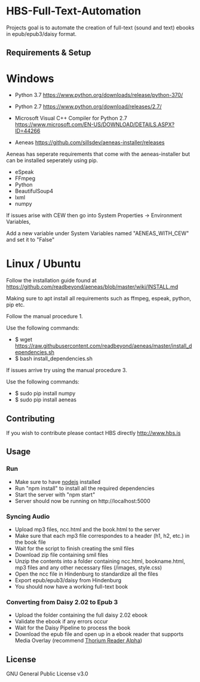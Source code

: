 # HBS-Full-Text-Automation

Projects goal is to automate the creation of full-text (sound and text) ebooks in epub/epub3/daisy format.

## Requirements & Setup

# Windows

- Python 3.7 https://www.python.org/downloads/release/python-370/

- Python 2.7 https://www.python.org/download/releases/2.7/

- Microsoft Visual C++ Compiler for Python 2.7 https://www.microsoft.com/EN-US/DOWNLOAD/DETAILS.ASPX?ID=44266

- Aeneas https://github.com/sillsdev/aeneas-installer/releases

Aeneas has seperate requirements that come with the aeneas-installer but can be installed seperately using pip.

- eSpeak
- FFmpeg
- Python
- BeautifulSoup4
- lxml
- numpy

If issues arise with CEW then go into System Properties -> Environment Variables,

Add a new variable under System Variables named "AENEAS_WITH_CEW" and set it to "False"

# Linux / Ubuntu

Follow the installation guide found at https://github.com/readbeyond/aeneas/blob/master/wiki/INSTALL.md

Making sure to apt install all requirements such as ffmpeg, espeak, python, pip etc.

Follow the manual procedure 1.

Use the following commands:

- $ wget https://raw.githubusercontent.com/readbeyond/aeneas/master/install_dependencies.sh
- $ bash install_dependencies.sh

If issues arrive try using the manual procedure 3.

Use the following commands:

- $ sudo pip install numpy
- $ sudo pip install aeneas

## Contributing

If you wish to contribute please contact HBS directly http://www.hbs.is

## Usage

### Run
- Make sure to have [nodejs](https://nodejs.org/en/download/) installed
- Run "npm install" to install all the required dependencies
- Start the server with "npm start"
- Server should now be running on http://localhost:5000

### Syncing Audio
- Upload mp3 files, ncc.html and the book.html to the server
- Make sure that each mp3 file correspondes to a header (h1, h2, etc.) in the book file
- Wait for the script to finish creating the smil files
- Download zip file containing smil files
- Unzip the contents into a folder containing ncc.html, bookname.html, mp3 files and any other necessary files (/images, style.css)
- Open the ncc file in Hindenburg to standardize all the files
- Export epub/epub3/daisy from Hindenburg
- You should now have a working full-text book

### Converting from Daisy 2.02 to Epub 3
- Upload the folder containing the full daisy 2.02 ebook
- Validate the ebook if any errors occur
- Wait for the Daisy Pipeline to process the book
- Download the epub file and open up in a ebook reader that supports Media Overlay (recommend [Thorium Reader Alpha](https://github.com/edrlab/thorium-reader/releases/tag/latest-windows))

## License

GNU General Public License v3.0
